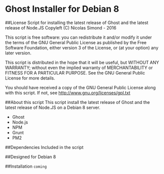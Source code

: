 Ghost Installer for Debian 8
============================

##License
Script for installing the latest release of Ghost and the latest release of Node.JS
Copyleft (C) Nicolas Simond - 2016

This script is free software: you can redistribute it and/or modify
it under the terms of the GNU General Public License as published by
the Free Software Foundation, either version 3 of the License, or
(at your option) any later version.

This script is distributed in the hope that it will be useful,
but WITHOUT ANY WARRANTY; without even the implied warranty of
MERCHANTABILITY or FITNESS FOR A PARTICULAR PURPOSE.  See the
GNU General Public License for more details.

You should have received a copy of the GNU General Public License
along with this script.  If not, see <http://www.gnu.org/licenses/gpl.txt>

##About this script
This script install the latest release of Ghost and the latest release of Node.JS on a Debian 8 server.

- Ghost
- Node.js
- NPM
- Grunt
- PM2

##Dependencies
Included in the script

##Designed for
Debian 8

##Installation
<code>coming</code>

